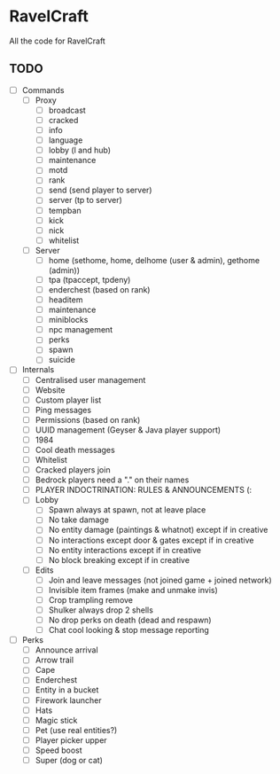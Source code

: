 # RavelCraft

All the code for RavelCraft

## TODO

- [ ] Commands
    - [ ] Proxy
        - [ ] broadcast
        - [ ] cracked
        - [ ] info
        - [ ] language
        - [ ] lobby (l and hub)
        - [ ] maintenance
        - [ ] motd
        - [ ] rank
        - [ ] send (send player to server)
        - [ ] server (tp to server)
        - [ ] tempban
        - [ ] kick
        - [ ] nick
        - [ ] whitelist
    - [ ] Server
        - [ ] home (sethome, home, delhome (user & admin), gethome (admin))
        - [ ] tpa (tpaccept, tpdeny)
        - [ ] enderchest (based on rank)
        - [ ] headitem
        - [ ] maintenance
        - [ ] miniblocks
        - [ ] npc management
        - [ ] perks
        - [ ] spawn
        - [ ] suicide
- [ ] Internals
    - [ ] Centralised user management
    - [ ] Website
    - [ ] Custom player list
    - [ ] Ping messages
    - [ ] Permissions (based on rank)
    - [ ] UUID management (Geyser & Java player support)
    - [ ] 1984
    - [ ] Cool death messages
    - [ ] Whitelist
    - [ ] Cracked players join
    - [ ] Bedrock players need a "." on their names
    - [ ] PLAYER INDOCTRINATION: RULES & ANNOUNCEMENTS (:
    - [ ] Lobby
        - [ ] Spawn always at spawn, not at leave place
        - [ ] No take damage
        - [ ] No entity damage (paintings & whatnot) except if in creative
        - [ ] No interactions except door & gates except if in creative
        - [ ] No entity interactions except if in creative
        - [ ] No block breaking except if in creative
    - [ ] Edits
        - [ ] Join and leave messages (not joined game + joined network)
        - [ ] Invisible item frames (make and unmake invis)
        - [ ] Crop trampling remove
        - [ ] Shulker always drop 2 shells
        - [ ] No drop perks on death (dead and respawn)
        - [ ] Chat cool looking & stop message reporting
- [ ] Perks
    - [ ] Announce arrival
    - [ ] Arrow trail
    - [ ] Cape
    - [ ] Enderchest
    - [ ] Entity in a bucket
    - [ ] Firework launcher
    - [ ] Hats
    - [ ] Magic stick
    - [ ] Pet (use real entities?)
    - [ ] Player picker upper
    - [ ] Speed boost
    - [ ] Super (dog or cat)